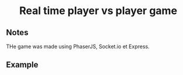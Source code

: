 <h1 align="center">
	Real time player vs player game
</h1>

## Notes
THe game was made using PhaserJS, Socket.io et Express.

## Example
